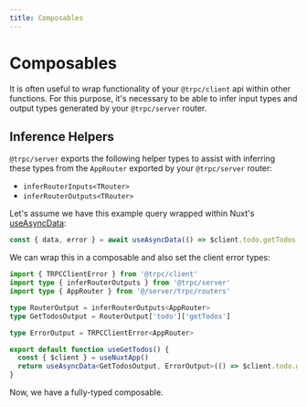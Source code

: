 ```yaml
---
title: Composables
---
```


# Composables

It is often useful to wrap functionality of your `@trpc/client` api within other functions. For this purpose, it's necessary to be able to infer input types and output types generated by your `@trpc/server` router.

## Inference Helpers

`@trpc/server` exports the following helper types to assist with inferring these types from the `AppRouter` exported by your `@trpc/server` router:

- `inferRouterInputs<TRouter>`
- `inferRouterOutputs<TRouter>`

Let's assume we have this example query wrapped within Nuxt's [useAsyncData](https://v3.nuxtjs.org/api/composables/use-async-data/):

```ts
const { data, error } = await useAsyncData(() => $client.todo.getTodos.query())
```

We can wrap this in a composable and also set the client error types:

```ts [composables/useGetTodos.ts]
import { TRPCClientError } from '@trpc/client'
import type { inferRouterOutputs } from '@trpc/server'
import type { AppRouter } from '@/server/trpc/routers'

type RouterOutput = inferRouterOutputs<AppRouter>
type GetTodosOutput = RouterOutput['todo']['getTodos']

type ErrorOutput = TRPCClientError<AppRouter>

export default function useGetTodos() {
  const { $client } = useNuxtApp()
  return useAsyncData<GetTodosOutput, ErrorOutput>(() => $client.todo.getTodos.query())
}
```

Now, we have a fully-typed composable.

